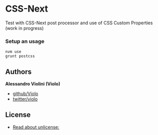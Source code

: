 # CSS-Next
Test with CSS-Next post processor and use of CSS Custom Properties (work in progress)

### Setup an usage
    nvm use
    grunt postcss

## Authors

**Alessandro Violini (Violo)**

+ [github/Violo](https://github.com/Violo/tools.git)
+ [twitter/violo](http://twitter.com/violo)


## License
+ [Read about unlicense:](http://unlicense.org)